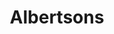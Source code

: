 ---
title: "Albertsons"
url: /las-vegas/albertsons-west-charleston-boulevard-2/
shop: supermarket
---